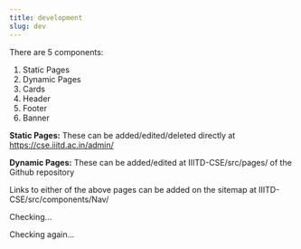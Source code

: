 ```yaml
---
title: development
slug: dev
---
```


There are 5 components:

1. Static Pages
2. Dynamic Pages
3. Cards
4. Header
5. Footer
6. Banner

**Static Pages:** These can be added/edited/deleted directly at https://cse.iiitd.ac.in/admin/

**Dynamic Pages:** These can be added/edited at IIITD-CSE/src/pages/ of the Github repository

Links to either of the above pages can be added on the sitemap at IIITD-CSE/src/components/Nav/

Checking...

Checking again...
